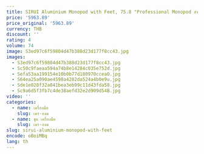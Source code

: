 ```yaml
---
title: SIRUI Aluminium Monopod with Feet, 75.8 "Professional Monopod สําหรับกล้อง, Compact Travel Monopod
price: '5963.89'
price_original: '5963.89'
currency: THB
discount: ''
rating: 4
volume: 74
image: S3ed97c6f59804d47b388d23d177f8cc43.jpg
images:
  - S3ed97c6f59804d47b388d23d177f8cc43.jpg
  - Sc50c9faeaa594a74b8e14284c035e752d.jpg
  - Sefa53aa199154e10b0b77d180970cceaO.jpg
  - S64ea25a090ae4598a4282da524a4b0e9u.jpg
  - Sde1e028f32a041bea3eb99c11d43fda58.jpg
  - Sc9a6d5f3fb7c4de38aefd32e2d909d54B.jpg
video: ''
categories:
  - name: เครื่องมือ
    slug: เคร-องม
  - name: ชุด เครื่องมือ
    slug: เคร-องม
slug: sirui-aluminium-monopod-with-feet
encode: oBoiMBq
lang: th
---
```

  